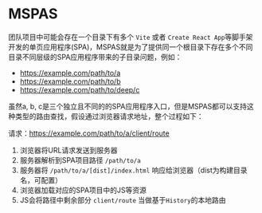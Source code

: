 # MSPAS

团队项目中可能会存在一个目录下有多个 `Vite` 或者 `Create React App`等脚手架开发的单页应用程序(SPA)，MSPAS就是为了提供同一个根目录下存在多个不同目录不同层级的SPA应用程序带来的子目录问题，例如：

- https://example.com/path/to/a
- https://example.com/path/to/b
- https://example.com/path/to/deep/c

虽然a, b, c是三个独立且不同的的SPA应用程序入口，但是MSPAS都可以支持这种类型的路由查找，假设通过浏览器请求地址，整个过程如下：

请求：https://example.com/path/to/a/client/route


1. 浏览器将URL请求发送到服务器
2. 服务器解析到SPA项目路径 `/path/to/a`
3. 服务器将 `/path/to/a/[dist]/index.html` 响应给浏览器（dist为构建目录名，可配置）
4. 浏览器加载对应的SPA项目中的JS等资源
4. JS会将路径中剩余部分 `client/route` 当做基于`History`的本地路由
